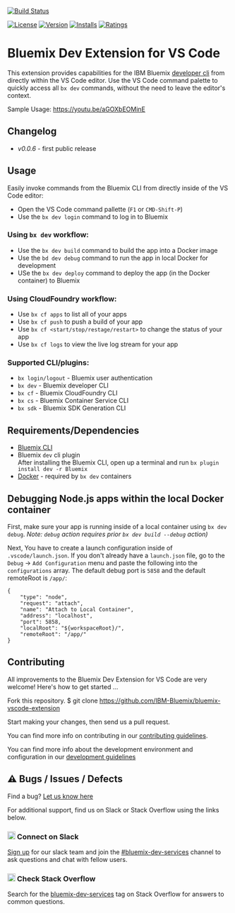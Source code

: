 [![Build Status](https://travis-ci.org/IBM-Bluemix/bluemix-vscode-extension.svg?branch=master)](https://travis-ci.org/IBM-Bluemix/bluemix-vscode-extension)

[![License](http://img.shields.io/badge/license-Apache%202.0-green.svg?style=flat)](https://raw.githubusercontent.com/IBM-Bluemix/bluemix-vscode-extension/master/LICENSE.txt)
[![Version](https://vsmarketplacebadge.apphb.com/version/IBM.ibm-developer.svg)](https://marketplace.visualstudio.com/items?itemName=IBM.ibm-developer)
[![Installs](https://vsmarketplacebadge.apphb.com/installs/IBM.ibm-developer.svg)](https://marketplace.visualstudio.com/items?itemName=IBM.ibm-developer)
[![Ratings](https://vsmarketplacebadge.apphb.com/rating/IBM.ibm-developer.svg)](https://marketplace.visualstudio.com/items?itemName=IBM.ibm-developer)


# Bluemix Dev Extension for VS Code

This extension provides capabilities for the IBM Bluemix [developer cli](https://console.ng.bluemix.net/docs/cloudnative/dev_cli.html) from directly within the VS Code editor.   Use the VS Code command palette to quickly access all `bx dev` commands, without the need to leave the editor's context.

Sample Usage: https://youtu.be/aGOXbEOMinE

## Changelog

- *v0.0.6* - first public release

## Usage

Easily invoke commands from the Bluemix CLI from directly inside of the VS Code editor:

- Open the VS Code command pallette (`F1` or `CMD-Shift-P`)
- Use the `bx dev login` command to log in to Bluemix

### Using `bx dev` workflow: 
- Use the `bx dev build` command to build the app into a Docker image
- Use the `bd dev debug` command to run the app in local Docker for development
- USe the `bx dev deploy` command to deploy the app (in the Docker container) to Bluemix

### Using CloudFoundry workflow: 
- Use `bx cf apps` to list all of your apps
- Use `bx cf push` to push a build of your app
- Use `bx cf <start/stop/restage/restart>` to change the status of your app
- Use `bx cf logs` to view the live log stream for your app

### Supported CLI/plugins:

- `bx login/logout` - Bluemix user authentication
- `bx dev` - Bluemix developer CLI
- `bx cf` - Bluemix CloudFoundry CLI
- `bx cs` - Bluemix Container Service CLI
- `bx sdk` - Bluemix SDK Generation CLI

## Requirements/Dependencies

* [Bluemix CLI](https://plugins.ng.bluemix.net/ui/home.html)
* Bluemix `dev` cli plugin   
    After installing the Bluemix CLI, open up a terminal and run `bx plugin install dev -r Bluemix`
* [Docker](https://www.docker.com/) - required by `bx dev` containers



## Debugging Node.js apps within the local Docker container

First, make sure your app is running inside of a local container using `bx dev debug`. _Note: `debug` action requires prior `bx dev build --debug` action)_

Next, You have to create a launch configuration inside of `.vscode/launch.json`.   If you don't already have a `launch.json` file, go to the `Debug` -> `Add Configuration` menu and paste the following into the `configurations` array.  The default debug port is `5858` and the default remoteRoot is `/app/`:

```
{
    "type": "node",
    "request": "attach",
    "name": "Attach to Local Container",
    "address": "localhost",
    "port": 5858,
    "localRoot": "${workspaceRoot}/",
    "remoteRoot": "/app/"
}
```

## Contributing

All improvements to the Bluemix Dev Extension for VS Code are very welcome! Here's how to get started ...

Fork this repository.
$ git clone https://github.com/IBM-Bluemix/bluemix-vscode-extension

Start making your changes, then send us a pull request.

You can find more info on contributing in our [contributing guidelines](./CONTRIBUTING.md).

You can find more info about the development environment and configuration in our [development guidelines](./DEVELOPMENT.md)

## ⚠️  Bugs / Issues / Defects

Find a bug?  [Let us know here](https://github.com/IBM-Bluemix/bluemix-vscode-extension/issues)

For additional support, find us on Slack or Stack Overflow using the links below.

### <img src="https://developer.ibm.com/cloud-native/public/img/slack-icon.svg" alt="Slack" style="height: 18px;"/> Connect on Slack
[Sign up](https://ibm.biz/IBMCloudNativeSlack) for our slack team and join the [#bluemix-dev-services](https://ibm-cloud-tech.slack.com/messages/bluemix-dev-services) channel to ask questions and chat with fellow users.


### <img src="https://developer.ibm.com/cloud-native/public/img/so-icon.svg" alt="Stack Overflow" style="height: 18px;"/> Check Stack Overflow
Search for the [bluemix-dev-services](http://stackoverflow.com/questions/tagged/bluemix-dev-services) tag on Stack Overflow for answers to common questions.
